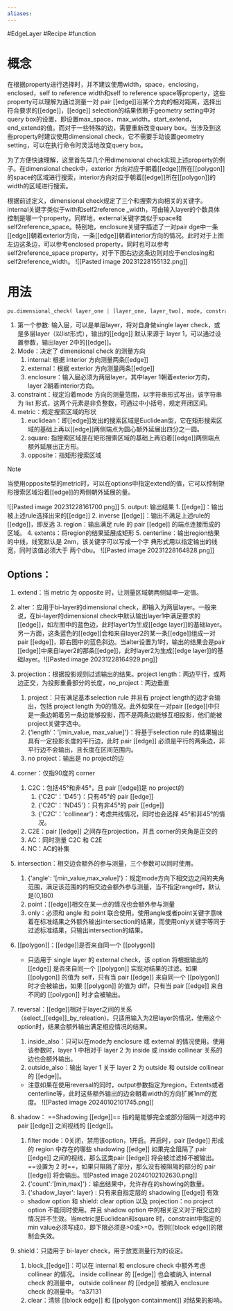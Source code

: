 ```yaml
---
aliases:
---
```


#EdgeLayer  #Recipe #function
# 概念
在根据property进行选择时，并不建议使用width，space，enclosing，enclosed，self to reference width和self to reference space等property，这些property可以理解为通过测量一对 pair [[edge]]沿某个方向的相对距离，选择出符合要求的[[edge]]，[[edge]] selection的结果依赖于geometry setting中对query box的设置，即设置max_space，max_width，start_extend，end_extend的值。而对于一些特殊的边，需要重新改变query box。当涉及到这些property时建议使用dimensional check，它不需要手动设置geometry setting，可以在执行命令时灵活地改变query box。

为了方便快速理解，这里首先举几个用dimensional check实现上述property的例子。在dimensional check中，exterior 方向对应于朝着[[edge]]所在[[polygon]]的space的区域进行搜索，interior方向对应于朝着[[edge]]所在[[polygon]]的width的区域进行搜索。

根据前述定义，dimensional check规定了三个和搜索方向相关的关键字。internal关键字类似于with和self2reference _width，可由输入layer的个数具体控制是哪一个property。同样地，external关键字类似于space和self2reference_space。特别地，enclosure关键字描述了一对pair dge中一条[[edge]]朝着exterior方向，一条[[edge]]朝着interior方向的情况。此时对于上图左边这条边，可以参考enclosed property，同时也可以参考self2reference_space property，对于下图右边这条边则对应于enclosing和self2reference_width。
![[Pasted image 20231228155132.png]]


# 用法
```python
pu.dimensional_check( layer_one | [layer_one, layer_two], mode, constraint, metric, output, {extend, alter, projection, corner, intersection, polygon, reversal, shadow, shield})
```
1. 第一个参数: 输入层，可以是单层layer，将对自身做single layer check，或是多层layer（以list形式），输出的[[edge]] 默认来源于 layer 1，可以通过设置参数，输出layer 2中的[[edge]]。
2. Mode：决定了 dimensional check 的测量方向
	1. internal: 根据 interior 方向测量两条[[edge]]
	2. external：根据 exterior 方向测量两条[[edge]]
	3. enclosure：输入层必须为两层layer，其中layer 1朝着exterior方向，layer 2朝着interior方向。
3. constraint：规定沿着mode 方向的测量范围，以字符串形式写出，该字符串为 list 形式，这两个元素是非负整数，可通过中小括号，规定开闭区间。
4. metric：规定搜索区域的形状
	1. euclidean：即[[edge]]发出的搜索区域是Euclidean型，它在矩形搜索区域的基础上再以[[edge]]两侧端点为圆心额外延展出四分之一圆。
	2. square: 指搜索区域是在矩形搜索区域的基础上再沿着[[edge]]两侧端点额外延展出正方形。
	3. opposite：指矩形搜索区域
> [!note]
当使用opposite型的metric时，可以在options中指定extend的值，它可以控制矩形搜索区域沿着[[edge]]的两侧朝外延展的量。

![[Pasted image 20231228161700.png]]
5. output: 输出结果
	1. [[edge]]：输出被上述rule选择出来的[[edge]]
	2. inverse [[edge]]：输出不满足上述rule的[[edge]]，即反选
	3. region：输出满足 rule 的 pair [[edge]] 的端点连接而成的区域。
	4. extents：将region的结果延展成矩形
	5. centerline：输出region结果的中线，线宽默认是 2nm，该关键字可以写成一个字 典形式用以指定输出的线宽，同时该值必须大于 两个dbu。
	![[Pasted image 20231228164828.png]]
## Options：
1. extend：当 metric 为 opposite 时，让测量区域朝两侧延申一定值。
2. alter：应用于bi-layer的dimensional check，即输入为两层layer。一般来说，在bi-layer的dimensional check中默认输出layer1中满足要求的[[edge]]，如左图中的蓝色边，此时layer1为生成[[edge layer]]的基础layer。另一方面，这条蓝色的[[edge]]会和来自layer2的某一条[[edge]]组成一对pair [[edge]]，即右图中的蓝色斜边。当alter设置为1时，输出的结果会是pair [[edge]]中来自layer2的那条[[edge]]，此时layer2为生成[[edge layer]]的基础layer。![[Pasted image 20231228164929.png]]
3. projection：根据投影规则过滤输出的结果。project length：两边平行，或两边正交，为投影重叠部分的长度，no_project：两边垂直
	1. project：只有满足基本selection rule 并且有 project length的边才会输出，包括 project length 为0的情况。此外如果在一对pair [[edge]]中只是一条边朝着另一条边能够投影，而不是两条边能够互相投影，他们能被project关键字选中。
	2. {‘length‘：’\[min_value, max_value]'}：将基于selection rule 的结果输出具有一定投影长度的平行边，此时 pair [[edge]] 必须是平行的两条边，非平行边不会输出，且长度在区间范围内。
	3. no project：输出是 no project的边
4. corner：仅指90度的 corner
	1. C2C：包括45°和非45°，且 pair [[edge]]是 no project的
		1. {'C2C'：'D45'}：只有45°的 pair [[edge]]
		2. {'C2C'：'ND45'}：只有非45°的 pair [[edge]]
		3. {'C2C'：'collinear'}：考虑共线情况，同时也会选择 45°和非45°的情况。
	2. C2E：pair [[edge]] 之间存在projection，并且 corner的夹角是正交的
	3. AC：同时测量 C2C 和 C2E
	4. NC：AC的补集
5. intersection：相交边会额外的参与测量，三个参数可以同时使用。
	1. {'angle': '\[min_value,max_value]'}：规定mode方向下相交边之间的夹角范围，满足该范围的的相交边会额外参与测量，当不指定range时，默认是(0,180)
	2. point：[[edge]]相交在某一点的情况也会额外参与测量
	3. only：必须和 angle 和 point 联合使用。使用angle或者point关键字意味着在标准结果之外额外输出intersection的结果，而使用only关键字等同于过滤标准结果，只输出intersection的结果。
6. [[polygon]]：[[edge]]是否来自同一个 [[polygon]]
	-  只适用于 single layer 的 external check，该 option 将根据输出的 [[edge]] 是否来自同一个 [[polygon]] 实现对结果的过滤。如果 [[polygon]] 的值为 self，只有当 pair [[edge]] 来自同一个 [[polygon]] 时才会被输出，如果 [[polygon]] 的值为 diff，只有当 pair [[edge]] 来自不同的 [[polygon]] 时才会被输出。
7. reversal：[[edge]]相对于layer之间的关系（select_[[edge]]_by_releation)，只适用输入为2层layer的情况，使用这个option时，结果会额外输出满足相应情况的结果。
	1. inside_also：只可以在mode为 enclosure 或 external 的情况使用。使用该参数时，layer 1 中相对于 layer 2 为 inside 或 inside collinear 关系的边也会额外输出。
	2. outside_also：输出 layer 1 关于 layer 2 为 outside 和 outside collinear 的 [[edge]]。

	- 注意如果在使用reversal的同时，output参数指定为region，Extents或者centerline等，此时这些额外输出的边会朝着width的方向扩展1nm的宽度。
		![[Pasted image 20240102101745.png]]
8.  shadow： ==Shadowing [[edge]]== 指的是能够完全或部分阻隔一对选中的 pair [[edge]] 之间视线的 [[edge]]。
	1. filter mode：0关闭，禁用该option，1开启。开启时，pair [[edge]] 形成的 region 中存在的哪些 shadowing [[edge]] 如果完全阻隔了 pair [[edge]] 之间的视线，那么这类pair [[edge]] 将会被过滤掉不被输出。==设置为 2 时==，如果只阻隔了部分，那么没有被阻隔的部分的 pair [[edge]] 将会输出。![[Pasted image 20240102102630.png]]
	2. {'count':'\[min,max\]'}：输出结果中，允许存在的showing的数量。
	3. {'shadow_layer': layer} : 只有来自指定层的 shadowing [[edge]] 有效
	- shadow option 和 shield: clear option 以及 projection：no project option 不能同时使用。并且 shadow option 中的相关定义对于相交边的情况并不生效。当metric是Euclidean和square 时，constraint中指定的min value必须写成0，即下限必须是>0或>=0。否则[[block edge]]的限制会失效。
9. shield：只适用于 bi-layer check，用于放宽测量行为的设定。
	1.  block_[[edge]]：可以在 internal 和 enclosure check 中额外考虑 collinear 的情况。 inside collinear 的 [[edge]] 也会被纳入 internal check 的测量中， outside collinear 的 [[edge]] 被纳入 enclosure check 的测量中。 ^a37131
	2. clear：清除 [[block edge]] 和 [[polygon containment]] 对结果的影响。

